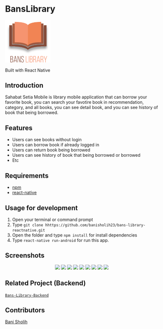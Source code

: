 # BansLibrary
<img width="150" src="./src/assets/image/banslibrary.png"/>
<p ">
  Built with React Native
</p>

## Introduction
Sahabat Setia Mobile is library mobile application that can borrow your favorite book, you can search your favotire book in recommendation, category, and all books, you can see detail book, and you can see history of book that being borrowed.

## Features
* Users can see books without login
* Users can borrow book if already logged in
* Users can return book being borrowed
* Users can see history of book that being borrowed or borrowed
* Etc

## Requirements
* [npm](https://www.npmjs.com/get-npm)
* [react-native](https://facebook.github.io/react-native/docs/getting-started)

## Usage for development
1. Open your terminal or command prompt
2. Type `git clone hhttps://github.com/banisholih23/bans-library-reactnative.git`
3. Open the folder and type `npm install` for install dependencies
4. Type `react-native run-android` for run this app.

## Screenshots
<div align="center">
    <img width="250" src=".src/assets/image/SS/splash.jpg">
    <img width="250" src=".src/assets/image/SS/landing.jpg">
    <img width="250" src=".src/assets/image/SS/login.jpg">
    <img width="250" src=".src/assets/image/SS/home.jpg">
    <img width="250" src=".src/assets/image/SS/search.jpg">
    <img width="250" src=".src/assets/image/SS/detail.jpg">
    <img width="250" src=".src/assets/image/SS/alertBorrow.jpg">
    <img width="250" src=".src/assets/image/SS/return.jpg">
    <img width="250" src=".src/assets/image/SS/profile.jpg">
</div>

## Related Project (Backend)
[`Bans-Library-Backend`](https://github.com/banisholih23/bans-library-apps)

## Contributors
[Bani Sholih](https://github.com/banisholih23)
